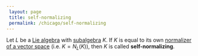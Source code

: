 ```yaml
---
 layout: page
 title: self-normalizing
 permalink: /chicago/self-normalizing
---
```

Let $L$ be a [Lie algebra](https://mathgloss.github.io/MathGloss/Lie_algebra) with [subalgebra](https://mathgloss.github.io/MathGloss/subalgebra) $K$. If $K$ is equal to its own [normalizer of a vector space](https://mathgloss.github.io/MathGloss/normalizer_of_a_vector_space) (i.e. $K = N_L(K)$), then $K$ is called **self-normalizing**.

